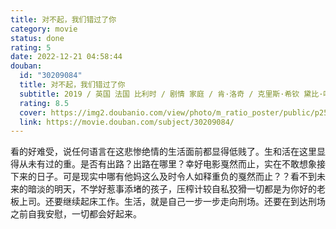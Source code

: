 ```yaml
---
title: 对不起，我们错过了你
category: movie
status: done
rating: 5
date: 2022-12-21 04:58:44
douban:
  id: "30209084"
  title: 对不起，我们错过了你
  subtitle: 2019 / 英国 法国 比利时 / 剧情 家庭 / 肯·洛奇 / 克里斯·希钦 黛比·哈尼伍德
  rating: 8.5
  cover: https://img2.doubanio.com/view/photo/m_ratio_poster/public/p2584121702.jpg
  link: https://movie.douban.com/subject/30209084/
---
```


看的好难受，说任何语言在这悲惨绝情的生活面前都显得低贱了。生和活在这里显得从未有过的重。是否有出路？出路在哪里？幸好电影戛然而止，实在不敢想象接下来的日子。可是现实中哪有他妈这么及时令人如释重负的戛然而止？？看不到未来的暗淡的明天，不学好惹事添堵的孩子，压榨计较自私狡猾一切都是为你好的老板上司。还要继续起床工作。生活，就是自己一步一步走向刑场。还要在到达刑场之前自我安慰，一切都会好起来。